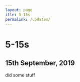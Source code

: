 ```yaml
---
layout: page
itle: 5-15s
permalink: /updates/
---
```


# 5-15s

## 15th September, 2019

did some stuff
